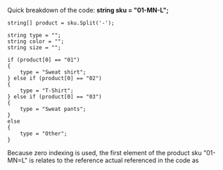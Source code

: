 Quick breakdown of the code:
    <b>string sku = "01-MN-L";</b>

    string[] product = sku.Split('-');

    string type = "";
    string color = "";
    string size = "";

    if (product[0] == "01")
    {
        type = "Sweat shirt";
    } else if (product[0] == "02")
    {
        type = "T-Shirt";
    } else if (product[0] == "03")
    {
        type = "Sweat pants";
    }
    else
    {
        type = "Other";
    }
Because zero indexing is used, the first element of the product sku "01-MN=L" is relates to the reference actual referenced in the code as 
